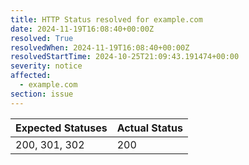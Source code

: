 ```yaml
---
title: HTTP Status resolved for example.com
date: 2024-11-19T16:08:40+00:00Z
resolved: True
resolvedWhen: 2024-11-19T16:08:40+00:00Z
resolvedStartTime: 2024-10-25T21:09:43.191474+00:00
severity: notice
affected:
  - example.com
section: issue
---
```


| Expected Statuses | Actual Status  |
|-------------------|----------------|
| 200, 301, 302 | 200 |
